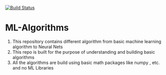 [![Build Status](https://travis-ci.org/shalaj-vibhore/ml-algorithms.svg?branch=master)](https://travis-ci.org/shalaj-vibhore/ml-algorithms)

# ML-Algorithms
1. This repository contains different algorithm from basic machine learning algorithm to Neural Nets
2. This repo is built for the purpose of understanding and building basic algorithms
3. All the algorithms are build using basic math packages like numpy , etc. and no ML Libraries
